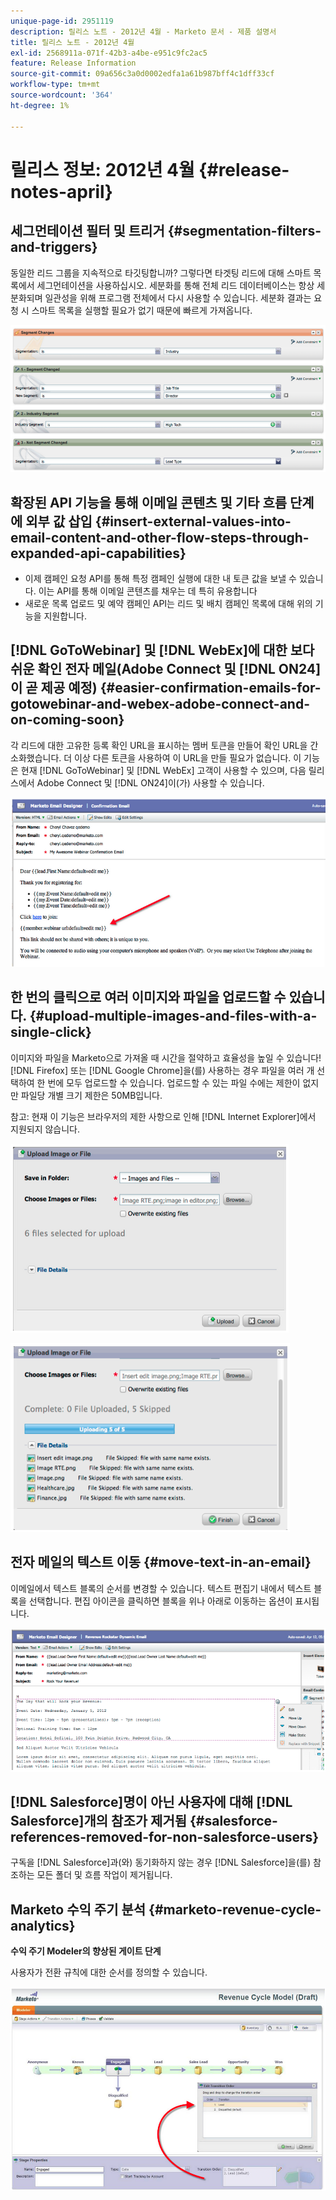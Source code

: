 ```yaml
---
unique-page-id: 2951119
description: 릴리스 노트 - 2012년 4월 - Marketo 문서 - 제품 설명서
title: 릴리스 노트 - 2012년 4월
exl-id: 2568911a-071f-42b3-a4be-e951c9fc2ac5
feature: Release Information
source-git-commit: 09a656c3a0d0002edfa1a61b987bff4c1dff33cf
workflow-type: tm+mt
source-wordcount: '364'
ht-degree: 1%

---
```


# 릴리스 정보: 2012년 4월 {#release-notes-april}

## 세그먼테이션 필터 및 트리거 {#segmentation-filters-and-triggers}

동일한 리드 그룹을 지속적으로 타깃팅합니까? 그렇다면 타겟팅 리드에 대해 스마트 목록에서 세그먼테이션을 사용하십시오. 세분화를 통해 전체 리드 데이터베이스는 항상 세분화되며 일관성을 위해 프로그램 전체에서 다시 사용할 수 있습니다. 세분화 결과는 요청 시 스마트 목록을 실행할 필요가 없기 때문에 빠르게 가져옵니다.

![](assets/image2014-9-23-10-3a3-3a57.png)

## 확장된 API 기능을 통해 이메일 콘텐츠 및 기타 흐름 단계에 외부 값 삽입 {#insert-external-values-into-email-content-and-other-flow-steps-through-expanded-api-capabilities}

* 이제 캠페인 요청 API를 통해 특정 캠페인 실행에 대한 내 토큰 값을 보낼 수 있습니다. 이는 API를 통해 이메일 콘텐츠를 채우는 데 특히 유용합니다
* 새로운 목록 업로드 및 예약 캠페인 API는 리드 및 배치 캠페인 목록에 대해 위의 기능을 지원합니다.

## [!DNL GoToWebinar] 및 [!DNL WebEx]에 대한 보다 쉬운 확인 전자 메일(Adobe Connect 및 [!DNL ON24]이 곧 제공 예정) {#easier-confirmation-emails-for-gotowebinar-and-webex-adobe-connect-and-on-coming-soon}

각 리드에 대한 고유한 등록 확인 URL을 표시하는 멤버 토큰을 만들어 확인 URL을 간소화했습니다. 더 이상 다른 토큰을 사용하여 이 URL을 만들 필요가 없습니다. 이 기능은 현재 [!DNL GoToWebinar] 및 [!DNL WebEx] 고객이 사용할 수 있으며, 다음 릴리스에서 Adobe Connect 및 [!DNL ON24]이(가) 사용할 수 있습니다.

![](assets/image2014-9-23-10-3a4-3a18.png)

## 한 번의 클릭으로 여러 이미지와 파일을 업로드할 수 있습니다. {#upload-multiple-images-and-files-with-a-single-click}

이미지와 파일을 Marketo으로 가져올 때 시간을 절약하고 효율성을 높일 수 있습니다! [!DNL Firefox] 또는 [!DNL Google Chrome]을(를) 사용하는 경우 파일을 여러 개 선택하여 한 번에 모두 업로드할 수 있습니다. 업로드할 수 있는 파일 수에는 제한이 없지만 파일당 개별 크기 제한은 50MB입니다.

참고: 현재 이 기능은 브라우저의 제한 사항으로 인해 [!DNL Internet Explorer]에서 지원되지 않습니다.

![](assets/image2014-9-23-10-3a4-3a32.png)

![](assets/image2014-9-23-10-3a4-3a46.png)

## 전자 메일의 텍스트 이동 {#move-text-in-an-email}

이메일에서 텍스트 블록의 순서를 변경할 수 있습니다. 텍스트 편집기 내에서 텍스트 블록을 선택합니다. 편집 아이콘을 클릭하면 블록을 위나 아래로 이동하는 옵션이 표시됩니다.

![](assets/image2014-9-23-10-3a5-3a1.png)

## [!DNL Salesforce]명이 아닌 사용자에 대해 [!DNL Salesforce]개의 참조가 제거됨 {#salesforce-references-removed-for-non-salesforce-users}

구독을 [!DNL Salesforce]과(와) 동기화하지 않는 경우 [!DNL Salesforce]을(를) 참조하는 모든 폴더 및 흐름 작업이 제거됩니다.

## Marketo 수익 주기 분석 {#marketo-revenue-cycle-analytics}

**수익 주기 Modeler의 향상된 게이트 단계**

사용자가 전환 규칙에 대한 순서를 정의할 수 있습니다.

![](assets/image2014-9-23-10-3a5-3a17.png)
